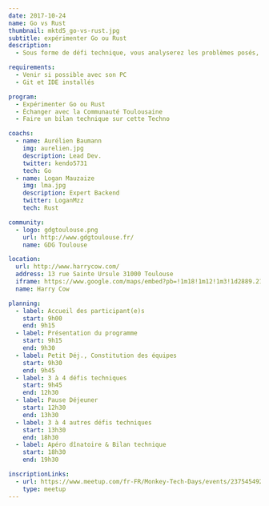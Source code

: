 ```yaml
---
date: 2017-10-24
name: Go vs Rust
thumbnail: mktd5_go-vs-rust.jpg
subtitle: expérimenter Go ou Rust
description:
  - Sous forme de défi technique, vous analyserez les problèmes posés, coderez et présenterez sous forme de pitch de 5 minutes vos résultats. Le but est d'apprendre, de comparer, d’approfondir la connaissance de ces technologies dans une ambiance fun.

requirements:
  - Venir si possible avec son PC
  - Git et IDE installés

program:
  - Expérimenter Go ou Rust
  - Échanger avec la Communauté Toulousaine
  - Faire un bilan technique sur cette Techno

coachs:
  - name: Aurélien Baumann
    img: aurelien.jpg
    description: Lead Dev.
    twitter: kendo5731
    tech: Go
  - name: Logan Mauzaize
    img: lma.jpg
    description: Expert Backend
    twitter: LoganMzz
    tech: Rust

community:
  - logo: gdgtoulouse.png
    url: http://www.gdgtoulouse.fr/
    name: GDG Toulouse

location:
  url: http://www.harrycow.com/
  address: 13 rue Sainte Ursule 31000 Toulouse
  iframe: https://www.google.com/maps/embed?pb=!1m18!1m12!1m3!1d2889.2108114431708!2d1.4394906157111187!3d43.60215206374777!2m3!1f0!2f0!3f0!3m2!1i1024!2i768!4f13.1!3m3!1m2!1s0x12aebb6258220a07%3A0xf1d45637938f3453!2sHarryCow!5e0!3m2!1sfr!2sfr!4v1466094946954
  name: Harry Cow

planning:
  - label: Accueil des participant(e)s
    start: 9h00
    end: 9h15
  - label: Présentation du programme
    start: 9h15
    end: 9h30
  - label: Petit Déj., Constitution des équipes
    start: 9h30
    end: 9h45
  - label: 3 à 4 défis techniques
    start: 9h45
    end: 12h30
  - label: Pause Déjeuner
    start: 12h30
    end: 13h30
  - label: 3 à 4 autres défis techniques
    start: 13h30
    end: 18h30
  - label: Apéro dînatoire & Bilan technique
    start: 18h30
    end: 19h30

inscriptionLinks:
  - url: https://www.meetup.com/fr-FR/Monkey-Tech-Days/events/237545492/
    type: meetup
---
```

